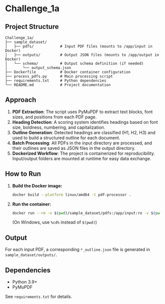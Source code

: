 
# Challenge_1a

## Project Structure

```
Challenge_1a/
├── sample_dataset/
│   ├── pdfs/            # Input PDF files (mounts to /app/input in Docker)
│   ├── outputs/         # Output JSON files (mounts to /app/output in Docker)
│   └── schema/          # Output schema definition (if needed)
│       └── output_schema.json
├── Dockerfile           # Docker container configuration
├── process_pdfs.py      # Main processing script
├── requirements.txt     # Python dependencies
└── README.md            # Project documentation
```

## Approach

1. **PDF Extraction**: The script uses PyMuPDF to extract text blocks, font sizes, and positions from each PDF page.
2. **Heading Detection**: A scoring system identifies headings based on font size, boldness, numbering, and capitalization.
3. **Outline Generation**: Detected headings are classified (H1, H2, H3) and used to build a structured outline for each document.
4. **Batch Processing**: All PDFs in the input directory are processed, and their outlines are saved as JSON files in the output directory.
5. **Dockerized Workflow**: The project is containerized for reproducibility. Input/output folders are mounted at runtime for easy data exchange.

## How to Run

1. **Build the Docker image:**
   ```sh
   docker build --platform linux/amd64 -t pdf-processor .
   ```
2. **Run the container:**
   ```sh
   docker run --rm -v $(pwd)/sample_dataset/pdfs:/app/input:ro -v $(pwd)/sample_dataset/outputs:/app/output --network none pdf-processor
   ```
   (On Windows, use `%cd%` instead of `$(pwd)`)

## Output

For each input PDF, a corresponding `*_outline.json` file is generated in `sample_dataset/outputs/`.

## Dependencies

- Python 3.9+
- PyMuPDF

See `requirements.txt` for details.
